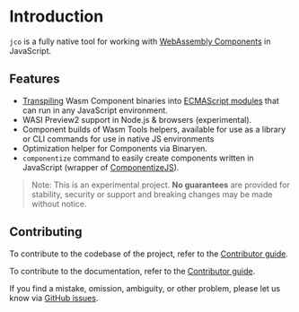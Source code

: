 # Introduction

`jco` is a fully native tool for working with [WebAssembly Components](https://component-model.bytecodealliance.org/design/components.html) in JavaScript.

## Features

- [Transpiling](transpiling.md) Wasm Component binaries into [ECMAScript modules](https://nodejs.org/api/esm.html#modules-ecmascript-modules) that can run in any JavaScript environment.
- WASI Preview2 support in Node.js & browsers (experimental).
- Component builds of Wasm Tools helpers, available for use as a library or CLI commands for use in native JS environments
- Optimization helper for Components via Binaryen.
- `componentize` command to easily create components written in JavaScript (wrapper of [ComponentizeJS](https://github.com/bytecodealliance/ComponentizeJS)).

> Note: This is an experimental project. **No guarantees** are provided for stability, security or support and breaking changes may be made without notice.

## Contributing

To contribute to the codebase of the project, refer to the [Contributor guide](./contributing.md).

To contribute to the documentation, refer to the [Contributor guide](./contributing-docs.md).

If you find a mistake, omission, ambiguity, or other problem, please let us know via [GitHub issues](https://github.com/bytecodealliance/jco/issues).
